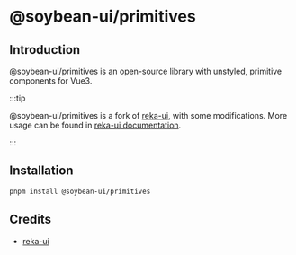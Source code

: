 # @soybean-ui/primitives

## Introduction

@soybean-ui/primitives is an open-source library with unstyled, primitive components for Vue3.


:::tip

@soybean-ui/primitives is a fork of [reka-ui](https://github.com/unovue/reka-ui), with some modifications. More usage can be found in [reka-ui documentation](https://reka-ui.com/).

:::

## Installation

```bash
pnpm install @soybean-ui/primitives
```

## Credits

- [reka-ui](https://github.com/unovue/reka-ui)
